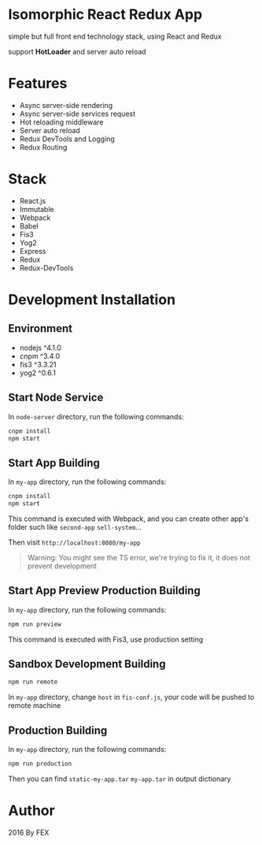 # Isomorphic React Redux App

simple but full front end technology stack, using React and Redux

support **HotLoader** and server auto reload

# Features
- Async server-side rendering
- Async server-side services request
- Hot reloading middleware
- Server auto reload
- Redux DevTools and Logging
- Redux Routing

# Stack

- React.js
- Immutable
- Webpack
- Babel
- Fis3
- Yog2
- Express
- Redux
- Redux-DevTools

# Development Installation

## Environment

- nodejs ^4.1.0
- cnpm ^3.4.0
- fis3 ^3.3.21
- yog2 ^0.6.1

## Start Node Service

In `node-server` directory, run the following commands:

```bash
cnpm install
npm start
```

## Start App Building

In `my-app` directory, run the following commands:

```bash
cnpm install
npm start
```

This command is executed with Webpack, and you can create other app's folder such like `second-app` `sell-system`...

Then visit `http://localhost:8080/my-app`

> Warning: You might see the TS error, we're trying to fix it, it does not prevent development 

## Start App Preview Production Building

In `my-app` directory, run the following commands:

```bash
npm run preview
```

This command is executed with Fis3, use production setting

## Sandbox Development Building

```bash
npm run remote
```

In `my-app` directory, change `host` in `fis-conf.js`, your code will be pushed to remote machine

## Production Building

In `my-app` directory, run the following commands:

```bash
npm run production
```

Then you can find `static-my-app.tar` `my-app.tar` in output dictionary

# Author

2016 By FEX